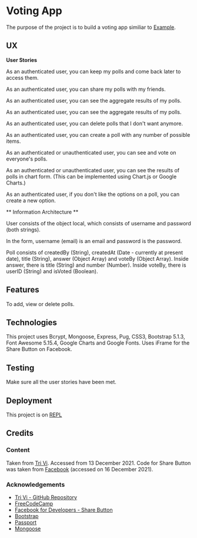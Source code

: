 # Voting App

The purpose of the project is to build a voting app similiar to [Example](https://voting-app.freecodecamp.rocks/).

## UX

**User Stories**

As an authenticated user, you can keep my polls and come back later to access them.

As an authenticated user, you can share my polls with my friends.

As an authenticated user, you can see the aggregate results of my polls.

As an authenticated user, you can see the aggregate results of my polls.

As an authenticated user, you can delete polls that I don't want anymore.

As an authenticated user, you can create a poll with any number of possible items.

As an authenticated or unauthenticated user, you can see and vote on everyone's polls.

As an authenticated or unauthenticated user, you can see the results of polls in chart form.  (This can be implemented using Chart.js or Google Charts.)

As an authenticated user, if you don't like the options on a poll, you can create a new option.

** Information Architecture **

User consists of the object local, which consists of username and password (both strings).

In the form, username (email) is an email and password is the password.

Poll consists of createdBy (String), createdAt (Date - currently at present date), title (String), answer (Object Array) and voteBy (Object Array).  Inside answer, there is title (String) and number (Number).  Inside voteBy, there is userID (String) and isVoted (Boolean).

## Features

To add, view or delete polls.

## Technologies

This project uses Bcrypt, Mongoose, Express, Pug, CSS3, Bootstrap 5.1.3, Font Awesome 5.15.4, Google Charts and Google Fonts.  Uses iFrame for the Share Button on Facebook.

## Testing

Make sure all the user stories have been met.

## Deployment

This project is on [REPL](https://voting-app.ddxps46.repl.co)

## Credits

### Content

Taken from [Tri Vi](https://github.com/triminhvi).  Accessed from 13 December 2021.  Code for Share Button was taken from [Facebook](https://developers.facebook.com/docs/plugins/share-button) (accessed on 16 December 2021).

### Acknowledgements

- [Tri Vi - GitHub Repository](https://github.com/triminhvi/Voting_App)
- [FreeCodeCamp](https://www.freecodecamp.org)
- [Facebook for Developers - Share Button](https://developers.facebook.com/docs/plugins/share-button)
- [Bootstrap](https://www.getbootstrap.com)
- [Passport](https://www.passportjs.org)
- [Mongoose](https://mongoosejs.com)

